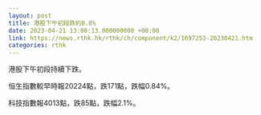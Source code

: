 ```yaml
---
layout: post
title: 港股下午初段跌約0.8%
date: 2023-04-21 13:08:13.000000000 +08:00
link: https://news.rthk.hk/rthk/ch/component/k2/1697253-20230421.htm
categories: rthk
---
```


港股下午初段持續下跌。

恒生指數較早時報20224點，跌171點，跌幅0.84%。

科技指數報4013點，跌85點，跌幅2.1%。
